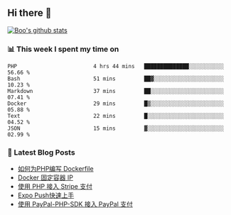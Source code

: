## Hi there 👋

[![Boo's github stats](https://github-readme-stats.vercel.app/api?username=0xAiKang)](https://github.com/anuraghazra/github-readme-stats)

<!-- [![Most Used Langs](https://github-readme-stats.vercel.app/api/top-langs/?username=0xAiKang)](https://github.com/anuraghazra/github-readme-stats) -->

### 📊 This week I spent my time on
<!--START_SECTION:waka-->

```text
PHP                        4 hrs 44 mins   ██████████████░░░░░░░░░░░   56.66 %
Bash                       51 mins         ██▓░░░░░░░░░░░░░░░░░░░░░░   10.23 %
Markdown                   37 mins         ██░░░░░░░░░░░░░░░░░░░░░░░   07.41 %
Docker                     29 mins         █▒░░░░░░░░░░░░░░░░░░░░░░░   05.88 %
Text                       22 mins         █░░░░░░░░░░░░░░░░░░░░░░░░   04.52 %
JSON                       15 mins         ▓░░░░░░░░░░░░░░░░░░░░░░░░   02.99 %
```

<!--END_SECTION:waka-->

### 📕 Latest Blog Posts
<!-- BLOG-POST-LIST:START -->
- [如何为PHP编写 Dockerfile](https://www.0x2beace.com/how-to-write-dockerfile-for-php/)
- [Docker 固定容器 IP](https://www.0x2beace.com/docker-fixed-container-ip/)
- [使用 PHP 接入 Stripe 支付](https://www.0x2beace.com/Using-PHP-to-access-Stripe-payment/)
- [Expo Push快速上手](https://www.0x2beace.com/Expo-Push-to-get-started-quickly/)
- [使用 PayPal-PHP-SDK 接入 PayPal 支付](https://www.0x2beace.com/use-paypal-php-sdk-to-access-paypal-payment/)
<!-- BLOG-POST-LIST:END -->

